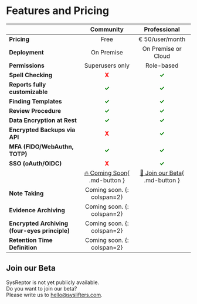# Features and Pricing


| | Community | Professional |
| ------- | :-------: | :-------: |
| __Pricing__    | Free    | € 50/user/month    |
| __Deployment__ | On Premise | On Premise or Cloud |
| __Permissions__ | Superusers only | Role-based |
| __Spell Checking__ | <span style="color:red;font-weight:bold;">X</span> | <span style="color:green;font-weight:bold;">✓</span> |
| __Reports fully customizable__ | <span style="color:green;font-weight:bold;">✓</span> | <span style="color:green;font-weight:bold;">✓</span> |
| __Finding Templates__ | <span style="color:green;font-weight:bold;">✓</span> | <span style="color:green;font-weight:bold;">✓</span> |
| __Review Procedure__ | <span style="color:green;font-weight:bold;">✓</span> | <span style="color:green;font-weight:bold;">✓</span> |
| __Data Encryption at Rest__ | <span style="color:green;font-weight:bold;">✓</span> | <span style="color:green;font-weight:bold;">✓</span> |
| __Encrypted Backups via API__ | <span style="color:red;font-weight:bold;">X</span> | <span style="color:green;font-weight:bold;">✓</span> |
| __MFA (FIDO/WebAuthn, TOTP)__ | <span style="color:green;font-weight:bold;">✓</span> | <span style="color:green;font-weight:bold;">✓</span> |
| __SSO (oAuth/OIDC)__ | <span style="color:red;font-weight:bold;">X</span> | <span style="color:green;font-weight:bold;">✓</span> |
|  | [:fire: Coming Soon](#){ .md-button } | [:rocket: Join our Beta](#join-our-beta){ .md-button } |
| __Note Taking__ | Coming soon. {: colspan=2} |
| __Evidence Archiving__ | Coming soon. {: colspan=2} |
| __Encrypted Archiving (four-eyes principle)__ | Coming soon. {: colspan=2} |
| __Retention Time Definition__ | Coming soon. {: colspan=2} |

## Join our Beta
SysReptor is not yet publicly available.  
Do you want to join our beta?  
Please write us to <a href="&#109;&#97;&#105;&#108;&#116;&#111;&#58;&#104;&#101;&#108;&#108;&#111;&#64;&#115;&#121;&#115;&#108;&#105;&#102;&#116;&#101;&#114;&#115;&#46;&#99;&#111;&#109;">&#104;&#101;&#108;&#108;&#111;&#64;&#115;&#121;&#115;&#108;&#105;&#102;&#116;&#101;&#114;&#115;&#46;&#99;&#111;&#109;</a>.